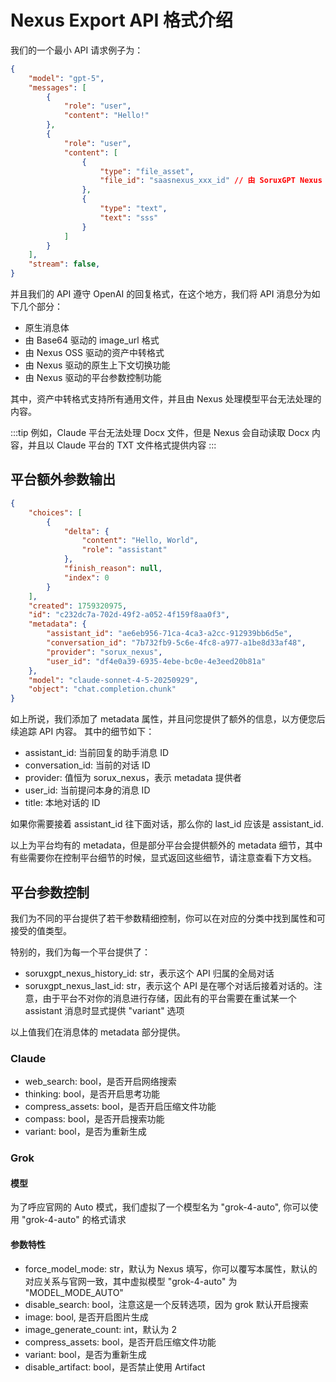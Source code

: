 # Nexus Export API 格式介绍

我们的一个最小 API 请求例子为：

```json
{
    "model": "gpt-5",
    "messages": [
        {
            "role": "user",
            "content": "Hello!"
        },
        {
            "role": "user",
            "content": [
                {
                    "type": "file_asset",
                    "file_id": "saasnexus_xxx_id" // 由 SoruxGPT Nexus OSS 提供资产中转
                },
                {
                    "type": "text",
                    "text": "sss"
                }
            ]
        }
    ],
    "stream": false,
}
```
并且我们的 API 遵守 OpenAI 的回复格式，在这个地方，我们将 API 消息分为如下几个部分：
- 原生消息体
- 由 Base64 驱动的 image_url 格式
- 由 Nexus OSS 驱动的资产中转格式
- 由 Nexus 驱动的原生上下文切换功能
- 由 Nexus 驱动的平台参数控制功能 

其中，资产中转格式支持所有通用文件，并且由 Nexus 处理模型平台无法处理的内容。

:::tip
例如，Claude 平台无法处理 Docx 文件，但是 Nexus 会自动读取 Docx 内容，并且以 Claude 平台的 TXT 文件格式提供内容
:::

## 平台额外参数输出

```json
{
    "choices": [
        {
            "delta": {
                "content": "Hello, World",
                "role": "assistant"
            },
            "finish_reason": null,
            "index": 0
        }
    ],
    "created": 1759320975,
    "id": "c232dc7a-702d-49f2-a052-4f159f8aa0f3",
    "metadata": {
        "assistant_id": "ae6eb956-71ca-4ca3-a2cc-912939bb6d5e",
        "conversation_id": "7b732fb9-5c6e-4fc8-a977-a1be8d33af48",
        "provider": "sorux_nexus",
        "user_id": "df4e0a39-6935-4ebe-bc0e-4e3eed20b81a"
    },
    "model": "claude-sonnet-4-5-20250929",
    "object": "chat.completion.chunk"
}
```

如上所说，我们添加了 metadata 属性，并且问您提供了额外的信息，以方便您后续追踪 API 内容。
其中的细节如下：
- assistant_id: 当前回复的助手消息 ID
- conversation_id: 当前的对话 ID
- provider: 值恒为 sorux_nexus，表示 metadata 提供者
- user_id: 当前提问本身的消息 ID
- title: 本地对话的 ID

如果你需要接着 assistant_id 往下面对话，那么你的 last_id 应该是 assistant_id.

以上为平台均有的 metadata，但是部分平台会提供额外的 metadata 细节，其中有些需要你在控制平台细节的时候，显式返回这些细节，请注意查看下方文档。

## 平台参数控制

我们为不同的平台提供了若干参数精细控制，你可以在对应的分类中找到属性和可接受的值类型。

特别的，我们为每一个平台提供了：

- soruxgpt_nexus_history_id: str，表示这个 API 归属的全局对话
- soruxgpt_nexus_last_id: str，表示这个 API 是在哪个对话后接着对话的。注意，由于平台不对你的消息进行存储，因此有的平台需要在重试某一个 assistant 消息时显式提供 "variant" 选项

以上值我们在消息体的 metadata 部分提供。


### Claude

- web_search: bool，是否开启网络搜索
- thinking: bool，是否开启思考功能
- compress_assets: bool，是否开启压缩文件功能
- compass: bool，是否开启搜索功能
- variant: bool，是否为重新生成

### Grok

#### 模型

为了呼应官网的 Auto 模式，我们虚拟了一个模型名为 "grok-4-auto", 你可以使用 "grok-4-auto" 的格式请求

#### 参数特性

- force_model_mode: str，默认为 Nexus 填写，你可以覆写本属性，默认的对应关系与官网一致，其中虚拟模型 "grok-4-auto" 为 "MODEL_MODE_AUTO"
- disable_search: bool，注意这是一个反转选项，因为 grok 默认开启搜索
- image: bool, 是否开启图片生成
- image_generate_count: int，默认为 2
- compress_assets: bool，是否开启压缩文件功能
- variant: bool，是否为重新生成
- disable_artifact: bool，是否禁止使用 Artifact